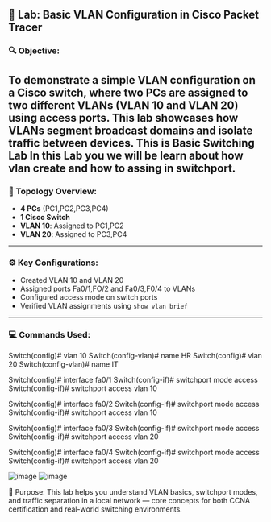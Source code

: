 ## 🧪 Lab: Basic VLAN Configuration in Cisco Packet Tracer

### 🔍 Objective:
To demonstrate a simple VLAN configuration on a Cisco switch, where two PCs are assigned to two different VLANs (VLAN 10 and VLAN 20) using access ports. This lab showcases how VLANs segment broadcast domains and isolate traffic between devices.
This is Basic Switching Lab In this Lab you we will be learn about how vlan create and how to assing in switchport.
---
### 🧱 Topology Overview:
- **4 PCs** (PC1,PC2,PC3,PC4)
- **1 Cisco Switch**
- **VLAN 10**: Assigned to PC1,PC2
- **VLAN 20**: Assigned to PC3,PC4
---
### ⚙️ Key Configurations:
- Created VLAN 10 and VLAN 20
- Assigned ports Fa0/1,FO/2 and Fa0/3,F0/4 to VLANs
- Configured access mode on switch ports
- Verified VLAN assignments using `show vlan brief`
---
### 💻 Commands Used:

Switch(config)# vlan 10
Switch(config-vlan)# name HR
Switch(config)# vlan 20
Switch(config-vlan)# name IT

Switch(config)# interface fa0/1
Switch(config-if)# switchport mode access
Switch(config-if)# switchport access vlan 10

Switch(config)# interface fa0/2
Switch(config-if)# switchport mode access
Switch(config-if)# switchport access vlan 10

Switch(config)# interface fa0/3
Switch(config-if)# switchport mode access
Switch(config-if)# switchport access vlan 20

Switch(config)# interface fa0/4
Switch(config-if)# switchport mode access
Switch(config-if)# switchport access vlan 20


![image](https://github.com/user-attachments/assets/65394580-142d-4410-9088-3f4e364f73ca)
![image](https://github.com/user-attachments/assets/43eea61f-b411-47e8-b661-40d049bba8c4)

📌 Purpose: This lab helps you understand VLAN basics, switchport modes, and traffic separation in a local network — core concepts for both CCNA certification and real-world switching environments.

